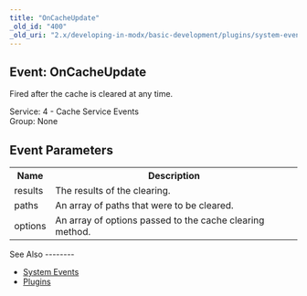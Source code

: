 ```yaml
---
title: "OnCacheUpdate"
_old_id: "400"
_old_uri: "2.x/developing-in-modx/basic-development/plugins/system-events/oncacheupdate"
---
```


Event: OnCacheUpdate
--------------------

Fired after the cache is cleared at any time.

Service: 4 - Cache Service Events   
Group: None

Event Parameters
----------------

<table><tbody><tr><th>Name</th><th>Description</th></tr><tr><td>results</td><td>The results of the clearing.</td></tr><tr><td>paths</td><td>An array of paths that were to be cleared.</td></tr><tr><td>options</td><td>An array of options passed to the cache clearing method.</td></tr></tbody></table>See Also
--------

- [System Events](developing-in-modx/basic-development/plugins/system-events "System Events")
- [Plugins](developing-in-modx/basic-development/plugins "Plugins")